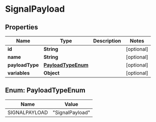 # SignalPayload

## Properties
Name | Type | Description | Notes
------------ | ------------- | ------------- | -------------
**id** | **String** |  |  [optional]
**name** | **String** |  |  [optional]
**payloadType** | [**PayloadTypeEnum**](#PayloadTypeEnum) |  |  [optional]
**variables** | **Object** |  |  [optional]

<a name="PayloadTypeEnum"></a>
## Enum: PayloadTypeEnum
Name | Value
---- | -----
SIGNALPAYLOAD | &quot;SignalPayload&quot;
